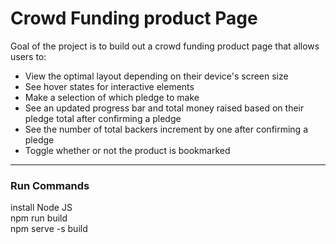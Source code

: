 # Crowd Funding product Page

Goal of the project is to build out a crowd funding product page that allows users to:

- View the optimal layout depending on their device's screen size
- See hover states for interactive elements
- Make a selection of which pledge to make
- See an updated progress bar and total money raised based on their pledge total after confirming a pledge
- See the number of total backers increment by one after confirming a pledge
- Toggle whether or not the product is bookmarked

---

### Run Commands

install Node JS \
npm run build \
npm serve -s build
